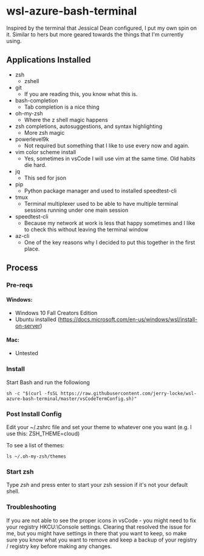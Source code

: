 # wsl-azure-bash-terminal
Inspired by the terminal that Jessical Dean configured, I put my own spin on it. Similar to hers but more geared towards the things that I'm currently using.

## Applications Installed
- zsh
  - zshell
- git
  - If you are reading this, you know what this is.
- bash-completion
  - Tab completion is a nice thing
- oh-my-zsh
  - Where the z shell magic happens
- zsh completions, autosuggestions, and syntax highlighting
  - More zsh magic
- powerlevel9k
  - Not required but something that I like to use every now and again. 
- vim color scheme install
  - Yes, sometimes in vsCode I will use vim at the same time. Old habits die hard.
- jq
  - This sed for json
- pip
  - Python package manager and used to installed speedtest-cli
- tmux
  - Terminal multiplexer used to be able to have multiple terminal sessions running under one main session
- speedtest-cli
  - Because my network at work is less that happy sometimes and I like to check this without leaving the terminal window
- az-cli
  - One of the key reasons why I decided to put this together in the first place.

## Process

### Pre-reqs
#### Windows:
- Windows 10 Fall Creators Edition
- Ubuntu installed (https://docs.microsoft.com/en-us/windows/wsl/install-on-server)

#### Mac:
- Untested

### Install
Start Bash and run the followiong
```
sh -c "$(curl -fsSL https://raw.githubusercontent.com/jerry-locke/wsl-azure-bash-terminal/master/vsCodeTermConfig.sh)"
```

### Post Install Config

Edit your ~/.zshrc file and set your theme to whatever one you want (e.g. I use this: ZSH_THEME=cloud)

To see a list of themes:
```
ls ~/.oh-my-zsh/themes
```

### Start zsh
Type *zsh* and press enter to start your zsh session if it's not your default shell.

### Troubleshooting
If you are not able to see the proper icons in vsCode - you might need to fix your registry HKCU:\Console settings. Clearing that resolved the issue for me, but you might have settings in there that you want to keep, so make sure you know what you want to remove and keep a backup of your registry / registry key before making any changes.
